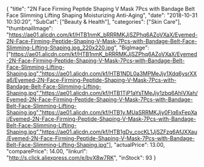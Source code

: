 {
	"title": "2N Face Firming Peptide Shaping V Mask 7Pcs with Bandage Belt Face Slimming Lifting Shaping Moisturizing Anti-Aging",
	"date": "2018-10-31 10:30:20",
	"SubCat": ["Beauty & Health"],
	"categories": ["Skin Care"],
	"thumbnailImage": "https://ae01.alicdn.com/kf/HTB1nmK_bRRRMKJjSZPhq6AZoVXaX/Eyemed-2N-Face-Firming-Peptide-Shaping-V-Mask-7Pcs-with-Bandage-Belt-Face-Slimming-Lifting-Shaping.jpg_220x220.jpg",
	"BigImage": ["https://ae01.alicdn.com/kf/HTB1nmK_bRRRMKJjSZPhq6AZoVXaX/Eyemed-2N-Face-Firming-Peptide-Shaping-V-Mask-7Pcs-with-Bandage-Belt-Face-Slimming-Lifting-Shaping.jpg","https://ae01.alicdn.com/kf/HTB1NDL0a3MPMeJjy1Xdq6ysrXXa6/Eyemed-2N-Face-Firming-Peptide-Shaping-V-Mask-7Pcs-with-Bandage-Belt-Face-Slimming-Lifting-Shaping.jpg","https://ae01.alicdn.com/kf/HTB1TjP1aYsTMeJjy1zbq6AhlVXah/Eyemed-2N-Face-Firming-Peptide-Shaping-V-Mask-7Pcs-with-Bandage-Belt-Face-Slimming-Lifting-Shaping.jpg","https://ae01.alicdn.com/kf/HTB1y.MUaSRRMKJjy0Flq6xFepXaj/Eyemed-2N-Face-Firming-Peptide-Shaping-V-Mask-7Pcs-with-Bandage-Belt-Face-Slimming-Lifting-Shaping.jpg","https://ae01.alicdn.com/kf/HTB1gDv_cocKL1JjSZFzq6AfJXXau/Eyemed-2N-Face-Firming-Peptide-Shaping-V-Mask-7Pcs-with-Bandage-Belt-Face-Slimming-Lifting-Shaping.jpg"],
	"actualPrice": 13.00,
	"comparePrice": 14.00,
	"linkurl": "http://s.click.aliexpress.com/e/bvX8w7RK",
	"inStock": 93
}
